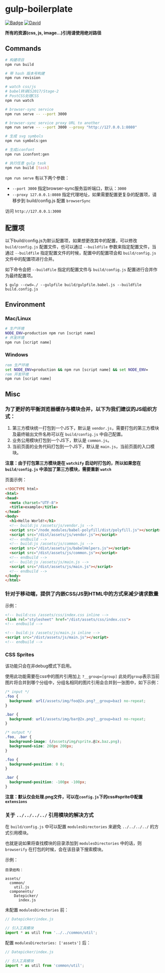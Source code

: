 
# gulp-boilerplate

[![Badge](https://img.shields.io/badge/node.js->=_4.0-brightgreen.svg?style=flat)]()
[![David](https://img.shields.io/david/dev/evan2x/gulp-boilerplate.svg)]()

**所有的资源(css, js, image...)引用请使用绝对路径**

## Commands

```bash
# 构建项目
npm run build

# 带 hash 版本号构建
npm run revision

# watch css/js
# babel转译ES2017/Stage-2
# PostCSS处理CSS
npm run watch

# browser-sync service
npm run serve -- --port 3000

# browser-sync service proxy URL to another
npm run serve -- --port 3000 --proxy "http://127.0.0.1:8080"

# 生成 svg symbols
npm run symbols:gen

# 生成iconfont
npm run iconfont:gen

# 执行任意 gulp task
npm run build [task]
```

`npm run serve` 有以下两个参数：

* `--port 3000` 指定browser-sync服务监听端口，默认：`3000`
* `--proxy 127.0.0.1:8080` 指定代理地址，如果需要配置更复杂的配置项，请移步到 build/config.js 配置 `browserSync`

访问 `http://127.0.0.1:3000`

## 配置项

以下build/config.js为默认配置项，如果想更改其中的配置，可以修改 `build/config.js` 配置文件，也可以通过 `--buildfile` 参数来指定配置文件，当通过 `--buildfile` 指定配置文件的时候，配置中的配置项会和 `build/config.js` 文件中的配置项进行合并。

如下命令会把 `--buildfile` 指定的配置文件与 `build/config.js` 配置进行合并作为最终配置项。

```shell
$ gulp --cwd=./ --gulpfile build/gulpfile.babel.js --buildfile build.config.js
```

## Environment

### Mac/Linux

```bash
# 生产环境
NODE_ENV=production npm run [script name]
# 开发环境
npm run [script name]
```

### Windows

```bat
rem 生产环境
set NODE_ENV=production && npm run [script name] && set NODE_ENV=
rem 开发环境
npm run [script name]
```

## Misc

### 为了更好的平衡浏览器缓存与模块合并，以下为我们建议的JS组织方式：

1. 第三方模块统一打包到一个JS下，默认是 `vendor.js`，需要打包的第三方模块及最终输出文件名称可以在 `build/config.js` 中自己配置。
2. 业务公用模块打包到一个JS下，默认是 `common.js`。
3. 当前页面的业务代码打包到一个JS下，默认是 `main.js`，当前页面的入口模块。

**注意：由于打包第三方模块是在 `watchify` 启动时打包的，所以如果您在 `build/config.js` 中添加了第三方模块，需要重新 `watch`**

页面示例：

```html
<!DOCTYPE html>
<html>
<head>
  <meta charset="UTF-8">
  <title>example</title>
</head>
<body>
  <h1>Hello World!</h1>
  <!-- build:js /assets/js/vendor.js -->
  <script src="/node_modules/babel-polyfill/dist/polyfill.js"></script>
  <script src="/dist/assets/js/vendor.js"></script>
  <!-- endbuild -->
  <!-- build:js /assets/js/common.js -->
  <script src="/dist/assets/js/babelHelpers.js"></script>
  <script src="/dist/assets/js/common.js"></script>
  <!-- endbuild -->
  <!-- build:js /assets/js/main.js -->
  <script src="/dist/assets/js/main.js"></script>
  <!-- endbuild -->
</body>
</html>
```

### 针对于移动端，提供了内嵌CSS/JS到HTML中的方式来减少请求数量

示例：

```html
<!-- build:css /assets/css/index.css inline -->
<link rel="stylesheet" href="/dist/assets/css/index.css">
<!-- endbuild -->

<!-- build:js /assets/js/main.js inline -->
<script src="/dist/assets/js/main.js"></script>
<!-- endbuild -->
```

### CSS Sprites

该功能只会在非debug模式下启用。

使用此功能需要在css中的图片引用加上 `?__group=[group]` 此处的`group`表示当前图片将合并到哪个分组中，分组名相同的图片引用会合并到一张图中，如下示例：

```css
/* input */
.foo {
  background: url(/assets/img/foo@2x.png?__group=baz) no-repeat;
}

.bar {
  background: url(/assets/img/bar@2x.png?__group=baz) no-repeat;
}

/* output */
.foo, .bar {
  background-image: (/assets/img/sprite.@2x.baz.png);
  background-size: 200px 200px;
}

.foo {
  background-position: 0 0;
}

.bar {
  background-position: -100px -100px;
}
```

**注意：默认仅会处理.png文件，可以在`config.js`下的css#sprite中配置`extensions`**

### 关于 `../../../../` 引用模块的解决方式

在 `build/config.js` 中可以配置 `modulesDirectories` 来避免 `../../../../` 的方式引用模块。

也就是说如果将查找模块的目录添加到 `modulesDirectories` 中的话，则 `browserify` 在打包的时候，会在该目录下搜索模块。

示例：

```
目录结构：

assets/
  common/
    util.js
  components/
    Datepicker/
      index.js
```

未配置 `modulesDirectories` 前：

```js
// Datepicker/index.js

// 引入工具模块
import * as util from '../../common/util';
```

配置 `modulesDirectories: ['assets']` 后：

```js
// Datepicker/index.js

// 引入工具模块
import * as util from 'common/util';
```
